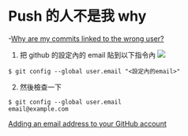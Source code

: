 # Push 的人不是我 why
-[Why are my commits linked to the wrong user?](https://docs.github.com/en/pull-requests/committing-changes-to-your-project/troubleshooting-commits/why-are-my-commits-linked-to-the-wrong-user)



1. 把 github 的設定內的 email 貼到以下指令內
![](https://i.imgur.com/lq40cUO.png)
```shell
$ git config --global user.email "<設定內的email>"
```
2. 然後檢查一下
```shell
$ git config --global user.email
email@example.com
```

[Adding an email address to your GitHub account](https://docs.github.com/en/account-and-profile/setting-up-and-managing-your-github-user-account/managing-email-preferences/adding-an-email-address-to-your-github-account)